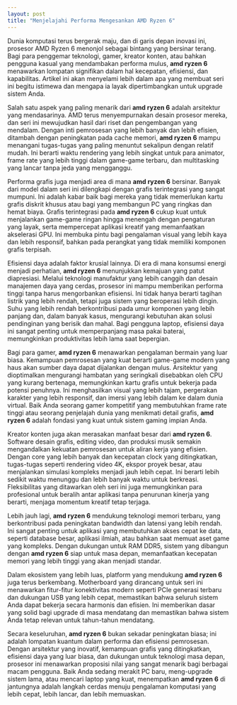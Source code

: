 ```yaml
---
layout: post
title: "Menjelajahi Performa Mengesankan AMD Ryzen 6"
---
```


Dunia komputasi terus bergerak maju, dan di garis depan inovasi ini, prosesor AMD Ryzen 6 menonjol sebagai bintang yang bersinar terang. Bagi para penggemar teknologi, gamer, kreator konten, atau bahkan pengguna kasual yang mendambakan performa mulus, **amd ryzen 6** menawarkan lompatan signifikan dalam hal kecepatan, efisiensi, dan kapabilitas. Artikel ini akan menyelami lebih dalam apa yang membuat seri ini begitu istimewa dan mengapa ia layak dipertimbangkan untuk upgrade sistem Anda.

Salah satu aspek yang paling menarik dari **amd ryzen 6** adalah arsitektur yang mendasarinya. AMD terus menyempurnakan desain prosesor mereka, dan seri ini mewujudkan hasil dari riset dan pengembangan yang mendalam. Dengan inti pemrosesan yang lebih banyak dan lebih efisien, ditambah dengan peningkatan pada cache memori, **amd ryzen 6** mampu menangani tugas-tugas yang paling menuntut sekalipun dengan relatif mudah. Ini berarti waktu rendering yang lebih singkat untuk para animator, frame rate yang lebih tinggi dalam game-game terbaru, dan multitasking yang lancar tanpa jeda yang mengganggu.

Performa grafis juga menjadi area di mana **amd ryzen 6** bersinar. Banyak dari model dalam seri ini dilengkapi dengan grafis terintegrasi yang sangat mumpuni. Ini adalah kabar baik bagi mereka yang tidak memerlukan kartu grafis diskrit khusus atau bagi yang membangun PC yang ringkas dan hemat biaya. Grafis terintegrasi pada **amd ryzen 6** cukup kuat untuk menjalankan game-game ringan hingga menengah dengan pengaturan yang layak, serta mempercepat aplikasi kreatif yang memanfaatkan akselerasi GPU. Ini membuka pintu bagi pengalaman visual yang lebih kaya dan lebih responsif, bahkan pada perangkat yang tidak memiliki komponen grafis terpisah.

Efisiensi daya adalah faktor krusial lainnya. Di era di mana konsumsi energi menjadi perhatian, **amd ryzen 6** menunjukkan kemajuan yang patut diapresiasi. Melalui teknologi manufaktur yang lebih canggih dan desain manajemen daya yang cerdas, prosesor ini mampu memberikan performa tinggi tanpa harus mengorbankan efisiensi. Ini tidak hanya berarti tagihan listrik yang lebih rendah, tetapi juga sistem yang beroperasi lebih dingin. Suhu yang lebih rendah berkontribusi pada umur komponen yang lebih panjang dan, dalam banyak kasus, mengurangi kebutuhan akan solusi pendinginan yang berisik dan mahal. Bagi pengguna laptop, efisiensi daya ini sangat penting untuk memperpanjang masa pakai baterai, memungkinkan produktivitas lebih lama saat bepergian.

Bagi para gamer, **amd ryzen 6** menawarkan pengalaman bermain yang luar biasa. Kemampuan pemrosesan yang kuat berarti game-game modern yang haus akan sumber daya dapat dijalankan dengan mulus. Arsitektur yang dioptimalkan mengurangi hambatan yang seringkali disebabkan oleh CPU yang kurang bertenaga, memungkinkan kartu grafis untuk bekerja pada potensi penuhnya. Ini menghasilkan visual yang lebih tajam, pergerakan karakter yang lebih responsif, dan imersi yang lebih dalam ke dalam dunia virtual. Baik Anda seorang gamer kompetitif yang membutuhkan frame rate tinggi atau seorang penjelajah dunia yang menikmati detail grafis, **amd ryzen 6** adalah fondasi yang kuat untuk sistem gaming impian Anda.

Kreator konten juga akan merasakan manfaat besar dari **amd ryzen 6**. Software desain grafis, editing video, dan produksi musik semakin mengandalkan kekuatan pemrosesan untuk aliran kerja yang efisien. Dengan core yang lebih banyak dan kecepatan clock yang ditingkatkan, tugas-tugas seperti rendering video 4K, ekspor proyek besar, atau menjalankan simulasi kompleks menjadi jauh lebih cepat. Ini berarti lebih sedikit waktu menunggu dan lebih banyak waktu untuk berkreasi. Fleksibilitas yang ditawarkan oleh seri ini juga memungkinkan para profesional untuk beralih antar aplikasi tanpa penurunan kinerja yang berarti, menjaga momentum kreatif tetap terjaga.

Lebih jauh lagi, **amd ryzen 6** mendukung teknologi memori terbaru, yang berkontribusi pada peningkatan bandwidth dan latensi yang lebih rendah. Ini sangat penting untuk aplikasi yang membutuhkan akses cepat ke data, seperti database besar, aplikasi ilmiah, atau bahkan saat memuat aset game yang kompleks. Dengan dukungan untuk RAM DDR5, sistem yang dibangun dengan **amd ryzen 6** siap untuk masa depan, memanfaatkan kecepatan memori yang lebih tinggi yang akan menjadi standar.

Dalam ekosistem yang lebih luas, platform yang mendukung **amd ryzen 6** juga terus berkembang. Motherboard yang dirancang untuk seri ini menawarkan fitur-fitur konektivitas modern seperti PCIe generasi terbaru dan dukungan USB yang lebih cepat, memastikan bahwa seluruh sistem Anda dapat bekerja secara harmonis dan efisien. Ini memberikan dasar yang solid bagi upgrade di masa mendatang dan memastikan bahwa sistem Anda tetap relevan untuk tahun-tahun mendatang.

Secara keseluruhan, **amd ryzen 6** bukan sekadar peningkatan biasa; ini adalah lompatan kuantum dalam performa dan efisiensi pemrosesan. Dengan arsitektur yang inovatif, kemampuan grafis yang ditingkatkan, efisiensi daya yang luar biasa, dan dukungan untuk teknologi masa depan, prosesor ini menawarkan proposisi nilai yang sangat menarik bagi berbagai macam pengguna. Baik Anda sedang merakit PC baru, meng-upgrade sistem lama, atau mencari laptop yang kuat, menempatkan **amd ryzen 6** di jantungnya adalah langkah cerdas menuju pengalaman komputasi yang lebih cepat, lebih lancar, dan lebih memuaskan.
